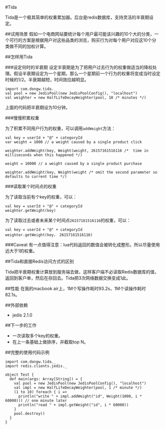 #Tida

Tida是一个极其简单的权重累加器。后台是redis数据库，支持灵活的半衰期设定。

##试用场景
假如一个电商网站要统计每个用户最可能该兴趣的10个大的分类，一个可行的方案是根据用户对这些品类的浏览，购买行为对每个用户对应这10个分类做不同的加权计算。

##怎样用Tida

###设定何时的半衰期
设定半衰期是为了把用户过去行为的权重做适当的降权处理。假设半衰期设定为一个星期，那么一个星期前一个行为的权重将变成当时设定时候的1/2。半衰期越短，时间效应越明显。

```
import com.dongw.tida._
val pool = new JedisPool(new JedisPoolConfig(), "localhost")
val weighter = new HalfLifeDecayWeighter(pool, 10 /* minutes */)
```

上面的代码把半衰期设为10分钟。

###慢慢积累权重

为了积累不同用户行为的权重，可以调用`addWeight`方法：

```
val key = userId + "@" + categoryId
var weight = 1000 // a weight caused by a single product click

weighter.addWeight(key, Weight(weight, 26157161516116 /*  time in milliseconds when this happened */)

weight = 10000 // a weight caused by a single product purchase

weighter.addWeight(key, Weight(weight /* omit the second parameter so defaults to current time */)
```

###读取某个时间点的权重

为了读取当前有个key的权重，可以：

```
val key = userId + "@" + categoryId
weighter.getWeight(key)
```

为了读取过去或者未来某个时间点`26157161516116`的权重，可以：

```
val key = userId + "@" + categoryId
weighter.getWeight(key， 26157161516116)
```

###Caveat
有一点值得注意：lua代码返回的数值会被转化成整形。所以尽量使用远大于1的权重。

##Tida和直接Redis访问方式的区别

Tida把半衰期权重计算放到服务端去做，这样客户端不必读取Redis数据库的值，返回到客户单，然后在存回去。Tida把3次网络数据交换变成1此。

##性能
在我的macbook air上，1M个写操作耗时93.2s，1M个读操作耗时82.1s。

##外部依赖
 - jedis 2.1.0

##下一步的工作

- 一次读取多个key的权重。
- 在上一条基础上做排序，并截取top N。

##完整的使用代码示例

```
import com.dongw.tida._
import redis.clients.jedis._

object Test {
  def main(args: Array[String]) = {
    val pool = new JedisPool(new JedisPoolConfig(), "localhost")
    val impl = new HalfLifeDecayWeighter(pool, 1 /* minute */)
    (1 to 10) foreach { i =>
      println("write " + impl.addWeight("id", Weight(1000, i * 60000))) // one minute later
      println("read " + impl.getWeight("id", i * 60000))
    }
    pool.destroy()
  }
}
```
